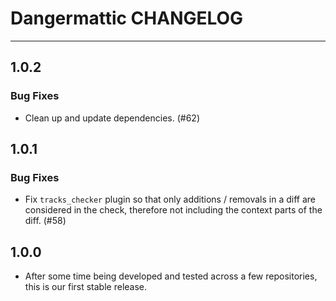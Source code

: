 # Dangermattic CHANGELOG

---

## 1.0.2

### Bug Fixes

- Clean up and update dependencies. (#62)

## 1.0.1

### Bug Fixes

- Fix `tracks_checker` plugin so that only additions / removals in a diff are considered in the check, therefore not including the context parts of the diff. (#58)

## 1.0.0

- After some time being developed and tested across a few repositories, this is our first stable release.
